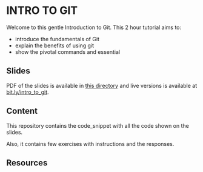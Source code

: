 # INTRO TO GIT

Welcome to this gentle Introduction to Git. This 2 hour tutorial aims to:
* introduce the fundamentals of Git
* explain the benefits of using git
* show the pivotal commands and essential

## Slides

PDF of the slides is available in [this directory](./slides.pdf) and live versions is available at [bit.ly/intro_to_git](http://bit.ly/intro_to_git).

## Content

This repository contains the code_snippet with all the code shown on the slides.

Also, it contains few exercises with instructions and the responses.  

## Resources
